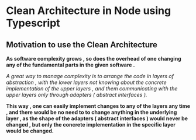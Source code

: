 # Clean Architecture in Node using Typescript

## Motivation to use the Clean Architecture

**As software complexity grows , so does the overhead of one changing any of the fundamental parts in the given software .**

_A great way to manage complexity is to arrange the code in layers of abstraction ,
with the lower layers not knowing about the concrete implementation of the upper layers
, and them communicating with the upper layers only through adapters ( abstract interfaces )._

**This way , one can easily implement changes to any of the layers any time , and
there would be no need to to change anything in the underlying layer , as the shape of the adapters ( abstract interfaces ) would never be changed , but only the concrete implementation in the specific layer would be changed.**
